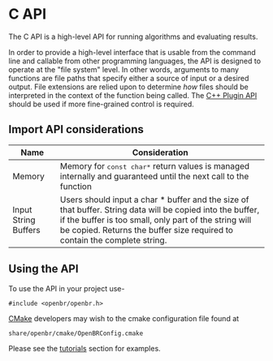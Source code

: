 # C API

The C API is a high-level API for running algorithms and evaluating results.

In order to provide a high-level interface that is usable from the command line and callable from other programming languages, the API is designed to operate at the "file system" level.
In other words, arguments to many functions are file paths that specify either a source of input or a desired output.
File extensions are relied upon to determine *how* files should be interpreted in the context of the function being called.
The [C++ Plugin API](cpp_api.md) should be used if more fine-grained control is required.

## Import API considerations

Name | Consideration
--- | ---
<a class="table-anchor" id="memory"></a>Memory | Memory for <tt>const char*</tt> return values is managed internally and guaranteed until the next call to the function
<a class="table-anchor" id="input-string-buffers"></a>Input String Buffers | Users should input a char * buffer and the size of that buffer. String data will be copied into the buffer, if the buffer is too small, only part of the string will be copied. Returns the buffer size required to contain the complete string.


## Using the API

To use the API in your project use-

    #include <openbr/openbr.h>

[CMake](http://www.cmake.org/) developers may wish to the cmake configuration file found at

    share/openbr/cmake/OpenBRConfig.cmake

Please see the [tutorials](../tutorials.md) section for examples.
